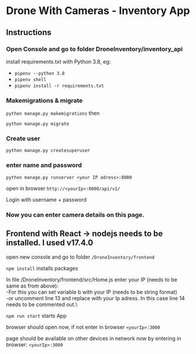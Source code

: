 ﻿# Drone With Cameras - Inventory App


## Instructions


### Open Console and go to folder DroneInventory/inventory_api 

install requirements.txt with Python 3.8, eg:
- ```pipenv --python 3.8```
- ```pipenv shell```
- ```pipenv install -r requirements.txt```



### Makemigrations & migrate

```python manage.py makemigrations```
then

```python manage.py migrate```


### Create user
```python manage.py createsuperuser```

### enter name and password


```python manage.py runserver <your IP adress>:8000```


open in browser 
```http://<yourIp>:8000/api/v1/```


Login with username + password

### Now you can enter camera details on this page.



## Frontend with React -> nodejs needs to be installed. I used v17.4.0

open new console and go to folder ```/DroneInventory/frontend```

```npm install``` installs packages

In file /DroneInventory/frontend/src/Home.js enter your IP (needs to be same as <youIp> from above): \
-For this you can set variable b with your IP (needs to be string format) \
-or uncomment line 13 and replace  <youIp> with your Ip adress. In this case line 14 needs to be commented out.\


```npm run start```  starts App

browser should open now, if not enter in browser ```<yourIp>:3000``` 

page should be available on other devices in network now by entering in browser: ```<yourIp>:3000```
